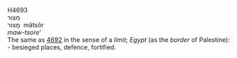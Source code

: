 <body>
  <p>H4693<br>  מצור  <br> מָצוֹר  ‎  mâtsôr  <br><i>maw-tsore‘ </i><br>The same as <a href="h4692.htm">4692</a> in the sense of a <i>limit</i>; <i>Egypt</i> (as the <i>border</i> of Palestine): - besieged places, defence, fortified.<br></p>
 </body>